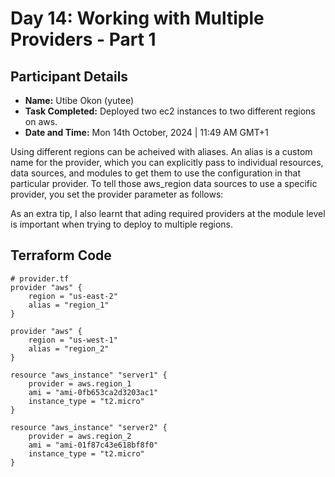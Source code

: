 # Day 14: Working with Multiple Providers - Part 1

## Participant Details

- **Name:** Utibe Okon (yutee)
- **Task Completed:** Deployed two ec2 instances to two different regions on aws.
- **Date and Time:** Mon 14th October, 2024 | 11:49 AM GMT+1

Using different regions can be acheived with aliases. An alias is a custom name for the provider, which you can explicitly pass to individual resources, data sources, and modules to get them to use the configuration in that particular provider. To tell those aws_region data sources to use a specific provider, you set the provider parameter as follows:

As an extra tip, I also learnt that ading required providers at the module level is important when trying to deploy to multiple regions.

## Terraform Code 
```hcl
# provider.tf
provider "aws" {
    region = "us-east-2"
    alias = "region_1"
}

provider "aws" {
    region = "us-west-1"
    alias = "region_2"
}

resource "aws_instance" "server1" {
    provider = aws.region_1
    ami = "ami-0fb653ca2d3203ac1"
    instance_type = "t2.micro"
}

resource "aws_instance" "server2" {
    provider = aws.region_2
    ami = "ami-01f87c43e618bf8f0"
    instance_type = "t2.micro"
}
```